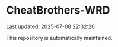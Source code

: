 # CheatBrothers-WRD

Last updated: 2025-07-08 22:32:20

This repository is automatically maintained.
